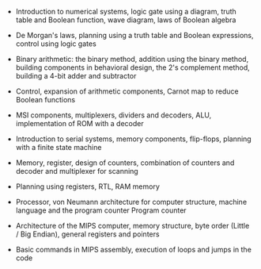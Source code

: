 - Introduction to numerical systems, logic gate using a diagram, truth table and Boolean function, wave diagram, laws of Boolean algebra

- De Morgan's laws, planning using a truth table and Boolean expressions, control using logic gates

- Binary arithmetic: the binary method, addition using the binary method, building components in behavioral design, the 2's complement method, building a 4-bit adder and subtractor

- Control, expansion of arithmetic components, Carnot map to reduce Boolean functions

- MSI components, multiplexers, dividers and decoders, ALU, implementation of ROM with a decoder

- Introduction to serial systems, memory components, flip-flops, planning with a finite state machine

- Memory, register, design of counters, combination of counters and decoder and multiplexer for scanning

- Planning using registers, RTL, RAM memory

- Processor, von Neumann architecture for computer structure, machine language and the program counter Program counter

- Architecture of the MIPS computer, memory structure, byte order (Little / Big Endian), general registers and pointers

- Basic commands in MIPS assembly, execution of loops and jumps in the code
